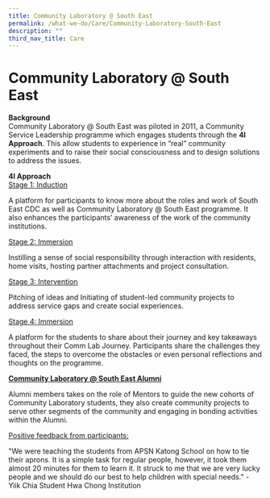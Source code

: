 ```yaml
---
title: Community Laboratory @ South East
permalink: /what-we-do/Care/Community-Laboratory-South-East
description: ""
third_nav_title: Care
---
```

Community Laboratory @ South East
=================================

**Background**  
Community Laboratory @ South East was piloted in 2011, a Community Service Leadership programme which engages students through the **4I Approach**. This allow students to experience in “real” community experiments and to raise their social consciousness and to design solutions to address the issues.  
  
  
**4I Approach**  
 <U> Stage 1: Induction </u>
 </p>A platform for participants to know more about the roles and work of South East CDC as well as Community Laboratory @ South East programme.  
It also enhances the participants’ awareness of the work of the community institutions. 

<u> Stage 2: Immersion  </u>
</p>
Instilling a sense of social responsibility through interaction with residents, home visits, hosting partner attachments and project consultation.  
  
<u>Stage 3: Intervention </u>
</p>
Pitching of ideas and Initiating of student-led community projects to address service gaps and create social experiences.  
  
<u>Stage 4: Immersion </u>
</p>  
A platform for the students to share about their journey and key takeaways throughout their Comm Lab Journey. Participants share the challenges they faced, the steps to overcome the obstacles or even personal reflections and thoughts on the programme.  

<u>**Community Laboratory @ South East Alumni**</u>
</p>
Alumni members takes on the role of Mentors to guide the new cohorts of Community Laboratory students, they also create community projects to serve other segments of the community and engaging in bonding activities within the Alumni.  
  
  
<u>Positive feedback from participants:  </u>
</p>
"We were teaching the students from APSN Katong School on how to tie their aprons. It is a simple task for regular people, however, it took them almost 20 minutes for them to learn it. It struck to me that we are very lucky people and we should do our best to help children with special needs."  
- Yiik Chia  
Student  
Hwa Chong Institution
